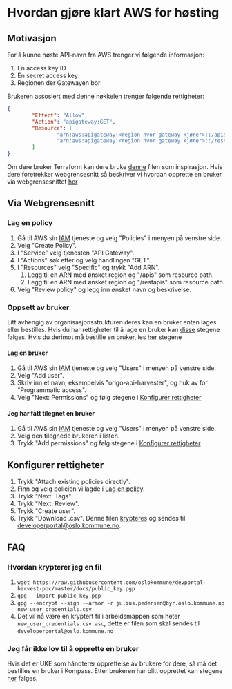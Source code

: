 # Hvordan gjøre klart AWS for høsting

## Motivasjon
For å kunne høste API-navn fra AWS trenger vi følgende informasjon:
1. En access key ID
2. En secret access key
3. Regionen der Gatewayen bor

Brukeren assosiert med denne nøkkelen trenger følgende rettigheter:
```json
{
		"Effect": "Allow",
		"Action": "apigateway:GET",
		"Resource": [
				"arn:aws:apigateway:<region hvor gateway kjører>::/apis",
				"arn:aws:apigateway:<region hvor gateway kjører>::/restapis"
		]
}
```

Om dere bruker Terraform kan dere bruke
[denne](https://github.com/oslokommune/devportal-harvest-poc/blob/master/docs/terraform_iam_config.tf) filen som inspirasjon. Hvis
dere foretrekker webgrensesnitt så beskriver vi hvordan opprette en bruker
via webgrensesnittet [her](#Via-Webgrensenitt)


## Via Webgrensesnitt
### Lag en policy
1. Gå til AWS sin [IAM](https://console.aws.amazon.com/iam) tjeneste og velg
	 "Policies" i menyen på venstre side.
2. Velg "Create Policy".
3. I "Service" velg tjenesten "API Gateway".
4. I "Actions" søk etter og velg handlingen "GET".
5. I "Resources" velg "Specific" og trykk "Add ARN".
	1. Legg til en ARN med ønsket region og "/apis" som resource path.
	2. Legg til en ARN med ønsket region og "/restapis" som resource path.
6. Velg "Review policy" og legg inn ønsket navn og beskrivelse.

### Oppsett av bruker
Litt avhengig av organisasjonsstrukturen deres kan en bruker enten lages eller
bestilles. Hvis du har rettigheter til å lage en bruker kan
[disse](#-lag-en-bruker) stegene følges. Hvis du derimot må bestille en bruker,
les [her](#-jeg-får-ikke-lov-til-å-opprette-en-bruker) stegene

#### Lag en bruker
1. Gå til AWS sin [IAM](https://console.aws.amazon.com/iam) tjeneste og velg
	 "Users" i menyen på venstre side.
2. Velg "Add user".
3. Skriv inn et navn, eksempelvis "origo-api-harvester", og huk av for
	 "Programmatic access".
4. Velg "Next: Permissions" og følg stegene i [Konfigurer rettigheter](##-konfigurer-rettigheter)

#### Jeg har fått tilegnet en bruker
1. Gå til AWS sin [IAM](https://console.aws.amazon.com/iam) tjeneste og velg
	 "Users" i menyen på venstre side.
2. Velg den tilegnede brukeren i listen.
3. Trykk "Add permissions" og følg stegene i [Konfigurer rettigheter](##-konfigurer-rettigheter)

## Konfigurer rettigheter
1. Trykk "Attach existing policies directly".
2. Finn og velg policien vi lagde i [Lag en policy](#-lag-en-policy).
3. Trykk "Next: Tags".
4. Trykk "Next: Review".
5. Trykk "Create user".
6. Trykk "Download .csv". Denne filen [krypteres](#-hvordan-krypterer-jeg-en-fil) og sendes til
		developerportal@oslo.kommune.no.

## FAQ
### Hvordan krypterer jeg en fil
1. `wget https://raw.githubusercontent.com/oslokommune/devportal-harvest-poc/master/docs/public_key.pgp`
2. `gpg --import public_key.pgp`
3. `gpg --encrypt --sign --armor -r julius.pedersen@byr.oslo.kommune.no new_user_credentials.csv`
4. Det vil nå være en kryptert fil i arbeidsmappen som heter `new_user_credentials.csv.asc`, dette
	er filen som skal sendes til `developerportal@oslo.kommune.no`

### Jeg får ikke lov til å opprette en bruker
Hvis det er UKE som håndterer opprettelse av brukere for dere, så må det
bestilles en bruker i Kompass. Etter brukeren har blitt opprettet kan stegene
[her](#-jeg-har-fått-tilegnet-en-bruker) følges.
